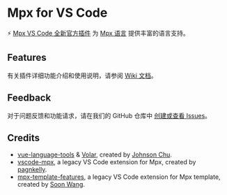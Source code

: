 # Mpx for VS Code

⚡️ [Mpx VS Code 全新官方插件][mpx-extension] 为 [Mpx 语言](https://mpxjs.cn) 提供丰富的语言支持。

## Features

有关插件详细功能介绍和使用说明，请参阅 [Wiki 文档][mpx-vscode-wiki]。

## Feedback

对于问题反馈和功能请求，请在我们的 GitHub 仓库中 [创建或查看 Issues](https://github.com/mpx-ecology/language-tools/issues)。

## Credits

- [vue-language-tools] & [Volar], created by [Johnson Chu].
- [vscode-mpx], a legacy VS Code extension for Mpx, created by [pagnkelly].
- [mpx-template-features], a legacy VS Code extension for Mpx template, created by [Soon Wang].

<!-- Reference Links -->

[mpx-extension]: https://github.com/mpx-ecology/language-tools
[mpx-vscode-wiki]: https://github.com/mpx-ecology/language-tools/wiki
[vue-language-tools]: https://github.com/vuejs/language-tools
[Volar]: https://github.com/volarjs/volar.js
[Johnson Chu]: https://github.com/johnsoncodehk
[vscode-mpx]: https://marketplace.visualstudio.com/items?itemName=pagnkelly.mpx
[mpx-template-features]: https://marketplace.visualstudio.com/items?itemName=wangshun.mpx-template-features
[pagnkelly]: https://github.com/pagnkelly
[Soon Wang]: https://github.com/wangshunnn
